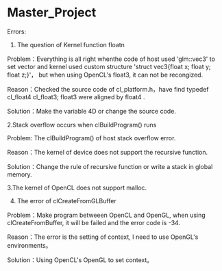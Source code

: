 # Master_Project

Errors:
1. The question of Kernel function floatn

Problem：Everything is all right whenthe code of host used 'glm::vec3' to set vector and kernel used custom structure 'struct vec3{float x; float y; float z;}'，
but when using OpenCL's float3, it can not be recongized.

Reason：Checked the source code of cl_platform.h，have find typedef  cl_float4  cl_float3; float3 were aligned by float4 .

Solution：Make the variable 4D or change the source code.


2.Stack overflow occurs when clBuildProgram() runs

Problem: The clBuildProgram() of host stack overflow error.

Reason：The kernel of device does not support the recursive function.

Solution：Change the rule of recursive function or write a stack in global memory.


3.The kernel of OpenCL does not support malloc.


4. The error of clCreateFromGLBuffer

Problem：Make program betweeen OpenCL and OpenGL, when using clCreateFromBuffer, it will be failed and the error code is -34.

Reason：The error is the setting of context, I need to use OpenGL's environments。

Solution：Using OpenCL's OpenGL to set context。
